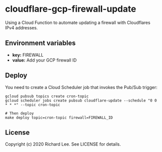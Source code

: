 # cloudflare-gcp-firewall-update

Using a Cloud Function to automate updating a firewall with Cloudflares IPv4 addresses.

## Environment variables

* **key:** FIREWALL
* **value:** Add your GCP firewall ID

## Deploy

You need to create a Cloud Scheduler job that invokes the Pub/Sub trigger:

```shell
gcloud pubsub topics create cron-topic
gcloud scheduler jobs create pubsub cloudflare-update --schedule "0 0 * * *" --topic cron-topic

# Then deploy
make deploy topic=cron-topic firewall=FIREWALL_ID  
```

## License

Copyright (c) 2020 Richard Lee. See LICENSE for details.
